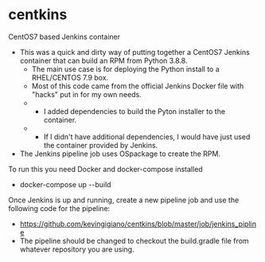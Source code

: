 # centkins
CentOS7 based Jenkins container

* This was a quick and dirty way of putting together a CentOS7 Jenkins container that can build an RPM from Python 3.8.8.
  * The main use case is for deploying the Python install to a RHEL/CENTOS 7.9 box.
  * Most of this code came from the official Jenkins Docker file with "hacks" put in for my own needs.
  * * I added dependencies to build the Pyton installer to the container.
  * * If I didn't have additional dependencies, I would have just used the container provided by Jenkins.
* The Jenkins pipeline job uses OSpackage to create the RPM.

To run this you need Docker and docker-compose installed
* docker-compose up --build

Once Jenkins is up and running, create a new pipeline job and use the following code for the pipeline:
* https://github.com/kevingigiano/centkins/blob/master/job/jenkins_pipline
* The pipeline should be changed to checkout the build.gradle file from whatever repository you are using.

